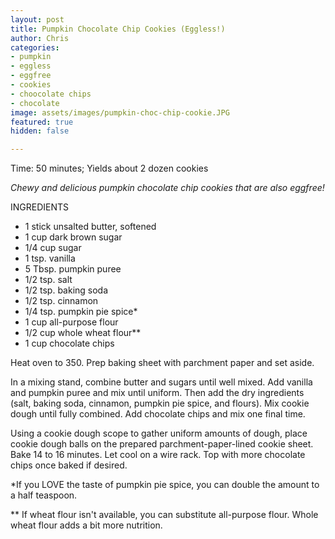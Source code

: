 ```yaml
---
layout: post
title: Pumpkin Chocolate Chip Cookies (Eggless!)
author: Chris
categories:
- pumpkin
- eggless
- eggfree
- cookies
- choocolate chips
- chocolate
image: assets/images/pumpkin-choc-chip-cookie.JPG
featured: true
hidden: false

---
```

Time: 50 minutes; Yields about 2 dozen cookies

_Chewy and delicious pumpkin chocolate chip cookies that are also eggfree!_

INGREDIENTS

* 1 stick unsalted butter, softened
* 1 cup dark brown sugar
* 1/4 cup sugar
* 1 tsp. vanilla
* 5 Tbsp. pumpkin puree
* 1/2 tsp. salt
* 1/2 tsp. baking soda
* 1/2 tsp. cinnamon
* 1/4 tsp. pumpkin pie spice*
* 1 cup all-purpose flour
* 1/2 cup whole wheat flour**
* 1 cup chocolate chips

Heat oven to 350. Prep baking sheet with parchment paper and set aside.

In a mixing stand, combine butter and sugars until well mixed. Add vanilla and pumpkin puree and mix until uniform. Then add the dry ingredients (salt, baking soda, cinnamon, pumpkin pie spice, and flours). Mix cookie dough until fully combined. Add chocolate chips and mix one final time.

Using a cookie dough scope to gather uniform amounts of dough, place cookie dough balls on the prepared parchment-paper-lined cookie sheet. Bake 14 to 16 minutes. Let cool on a wire rack. Top with more chocolate chips once baked if desired.

\*If you LOVE the taste of pumpkin pie spice, you can double the amount to a half teaspoon.

\** If wheat flour isn't available, you can substitute all-purpose flour. Whole wheat flour adds a bit more nutrition.